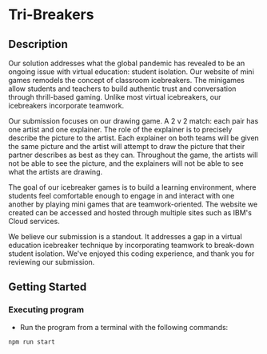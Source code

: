 # Tri-Breakers

## Description

Our solution addresses what the global pandemic has revealed to be an ongoing issue with virtual education: student isolation. Our website of mini games remodels the concept of classroom icebreakers. The minigames allow students and teachers to build authentic trust and conversation through thrill-based gaming. Unlike most virtual icebreakers, our icebreakers incorporate teamwork. 

Our submission focuses on our drawing game. A 2 v 2 match: each pair has one artist and one explainer. The role of the explainer is to precisely describe the picture to the artist. Each explainer on both teams will be given the same picture and the artist will attempt to draw the picture that their partner describes as best as they can. Throughout the game, the artists will not be able to see the picture, and the explainers will not be able to see what the artists are drawing. 

The goal of our icebreaker games is to build a learning environment, where students feel comfortable enough to engage in and interact with one another by playing mini games that are teamwork-oriented. The website we created can be accessed and hosted through multiple sites such as IBM's Cloud services. 

We believe our submission is a standout. It addresses a gap in a virtual education icebreaker technique by incorporating teamwork to break-down student isolation. We've enjoyed this coding experience, and thank you for reviewing our submission.

## Getting Started

### Executing program

* Run the program from a terminal with the following commands:
```
npm run start
```
